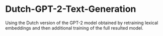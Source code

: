 # Dutch-GPT-2-Text-Generation
Using the Dutch version of the GPT-2 model obtained by retraining lexical embeddings and then additional training of the full resulted model.
